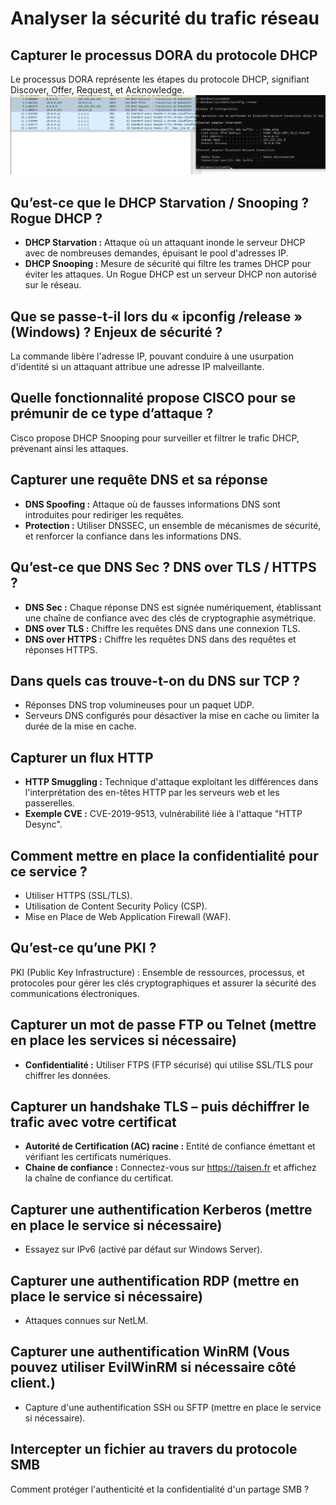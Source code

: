 # Analyser la sécurité du trafic réseau

## Capturer le processus DORA du protocole DHCP
Le processus DORA représente les étapes du protocole DHCP, signifiant Discover, Offer, Request, et Acknowledge.
![Wireshark DORA](https://github.com/CyrilDeva/Simplon-AIS/blob/main/Analyser%20la%20s%C3%A9curit%C3%A9%20du%20trafic%20r%C3%A9seau/Screenshots/WiresharkDHCP.png?raw=true)


## Qu’est-ce que le DHCP Starvation / Snooping ? Rogue DHCP ?
- **DHCP Starvation :** Attaque où un attaquant inonde le serveur DHCP avec de nombreuses demandes, épuisant le pool d'adresses IP.
- **DHCP Snooping :** Mesure de sécurité qui filtre les trames DHCP pour éviter les attaques. Un Rogue DHCP est un serveur DHCP non autorisé sur le réseau.

## Que se passe-t-il lors du « ipconfig /release » (Windows) ? Enjeux de sécurité ?
La commande libère l'adresse IP, pouvant conduire à une usurpation d'identité si un attaquant attribue une adresse IP malveillante.

## Quelle fonctionnalité propose CISCO pour se prémunir de ce type d’attaque ?
Cisco propose DHCP Snooping pour surveiller et filtrer le trafic DHCP, prévenant ainsi les attaques.

## Capturer une requête DNS et sa réponse
- **DNS Spoofing :** Attaque où de fausses informations DNS sont introduites pour rediriger les requêtes.
- **Protection :** Utiliser DNSSEC, un ensemble de mécanismes de sécurité, et renforcer la confiance dans les informations DNS.

## Qu’est-ce que DNS Sec ? DNS over TLS / HTTPS ?
- **DNS Sec :** Chaque réponse DNS est signée numériquement, établissant une chaîne de confiance avec des clés de cryptographie asymétrique.
- **DNS over TLS :** Chiffre les requêtes DNS dans une connexion TLS.
- **DNS over HTTPS :** Chiffre les requêtes DNS dans des requêtes et réponses HTTPS.

## Dans quels cas trouve-t-on du DNS sur TCP ?
- Réponses DNS trop volumineuses pour un paquet UDP.
- Serveurs DNS configurés pour désactiver la mise en cache ou limiter la durée de la mise en cache.

## Capturer un flux HTTP
- **HTTP Smuggling :** Technique d'attaque exploitant les différences dans l'interprétation des en-têtes HTTP par les serveurs web et les passerelles.
- **Exemple CVE :** CVE-2019-9513, vulnérabilité liée à l'attaque "HTTP Desync".

## Comment mettre en place la confidentialité pour ce service ?
- Utiliser HTTPS (SSL/TLS).
- Utilisation de Content Security Policy (CSP).
- Mise en Place de Web Application Firewall (WAF).

## Qu’est-ce qu’une PKI ?
PKI (Public Key Infrastructure) : Ensemble de ressources, processus, et protocoles pour gérer les clés cryptographiques et assurer la sécurité des communications électroniques.

## Capturer un mot de passe FTP ou Telnet (mettre en place les services si nécessaire)
- **Confidentialité :** Utiliser FTPS (FTP sécurisé) qui utilise SSL/TLS pour chiffrer les données.

## Capturer un handshake TLS – puis déchiffrer le trafic avec votre certificat
- **Autorité de Certification (AC) racine :** Entité de confiance émettant et vérifiant les certificats numériques.
- **Chaine de confiance :** Connectez-vous sur https://taisen.fr et affichez la chaîne de confiance du certificat.

## Capturer une authentification Kerberos (mettre en place le service si nécessaire)
- Essayez sur IPv6 (activé par défaut sur Windows Server).

## Capturer une authentification RDP (mettre en place le service si nécessaire)
- Attaques connues sur NetLM.

## Capturer une authentification WinRM (Vous pouvez utiliser EvilWinRM si nécessaire côté client.)
- Capture d'une authentification SSH ou SFTP (mettre en place le service si nécessaire).

## Intercepter un fichier au travers du protocole SMB
Comment protéger l'authenticité et la confidentialité d'un partage SMB ?
